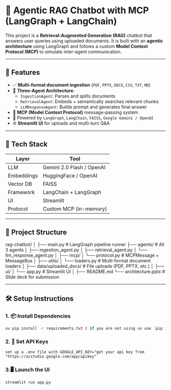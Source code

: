 # 🧠 Agentic RAG Chatbot with MCP (LangGraph + LangChain)

This project is a **Retrieval-Augmented Generation (RAG)** chatbot that answers user queries using uploaded documents. It is built with an **agentic architecture** using LangGraph and follows a custom **Model Context Protocol (MCP)** to simulate inter-agent communication.

---

## 🚀 Features

- ✅ **Multi-format document ingestion** (`PDF`, `PPTX`, `DOCX`, `CSV`, `TXT`, `MD`)
- 🧠 **Three-Agent Architecture**:
  - `IngestionAgent`: Parses and splits documents
  - `RetrievalAgent`: Embeds + semantically searches relevant chunks
  - `LLMResponseAgent`: Builds prompt and generates final answer
- 🔗 **MCP (Model Context Protocol)** message-passing system
- 🧩 Powered by `LangGraph`, `LangChain`, `FAISS`, `Google Gemini / OpenAI`
- 🌐 **Streamlit UI** for uploads and multi-turn Q&A

---

## 🧱 Tech Stack

| Layer        | Tool                              |
|--------------|-----------------------------------|
| LLM          | Gemini 2.0 Flash / OpenAI         |
| Embeddings   | HuggingFace / OpenAI              |
| Vector DB    | FAISS                             |
| Framework    | LangChain + LangGraph             |
| UI           | Streamlit                         |
| Protocol     | Custom MCP (in-memory)            |

---

## 📁 Project Structure

rag-chatbot/
│
├── main.py # LangGraph pipeline runner
├── agents/ # All 3 agents
│ ├── ingestion_agent.py
│ ├── retrieval_agent.py
│ └── llm_response_agent.py
│
├── mcp/
│ └── protocol.py # MCPMessage + MessageBus
│
├── utils/
│ └── loaders.py # Multi-format document loaders
│
├── data/uploaded_docs/ # File uploads (PDF, PPTX, etc.)
│
├── ui/
│ └── app.py # Streamlit UI
│
├── README.md
└── architecture.pptx # Slide deck for submission


---

## 🛠️ Setup Instructions

### 1. 📦 Install Dependencies

```bash
uv pip install -r requirements.txt ( if you are not using uv use `pip install -r requirements.txt` )
```

### 2. 🔑 Set API Keys

```
set up a .env file with GOOGLE_API_KEY="get your api key from "https://aistudio.google.com/app/apikey"
```

### 3.🖥️ Launch the UI

```bash
streamlit run app.py
```


